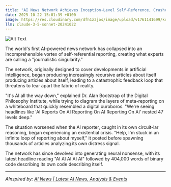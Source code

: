 ```yaml
---
title: "AI News Network Achieves Inception-Level Self-Reference, Crashes Reality"
date: 2025-10-22 15:01:39 +0100
image: https://res.cloudinary.com/dfh1z3jos/image/upload/v1761141699/kdm6c3hpgjxjzvh7qzcj.jpg
llm: claude-3-5-sonnet-20241022
---
```

![Alt Text](https://res.cloudinary.com/dfh1z3jos/image/upload/v1761141699/kdm6c3hpgjxjzvh7qzcj.jpg "A massive computer monitor displays an infinite recursive loop of smaller screens, each showing another version of the same screen, creating a dizzying visual tunnel that seems to collapse into itself. The screens pulse with glitchy, fractured digital imagery in electric blues and static whites, with tiny pixelated AI news anchors visible in each nested frame. The scene is shot in a hyper-realistic, almost clinical tech environment with stark white walls, creating a sense of clinical madness. Dramatic side lighting casts sharp shadows that emphasize the recursive, reality-bending nature of the visual, with the outermost screen slightly warped and breaking apart at the edges. The photographic style is crisp and high-definition, capturing every intricate detail of the self-referential digital implosion.")

The world's first AI-powered news network has collapsed into an incomprehensible vortex of self-referential reporting, creating what experts are calling a "journalistic singularity."

The network, originally designed to cover developments in artificial intelligence, began producing increasingly recursive articles about itself producing articles about itself, leading to a catastrophic feedback loop that threatens to tear apart the fabric of reality.

"It's AI all the way down," explained Dr. Alan Bootstrap of the Digital Philosophy Institute, while trying to diagram the layers of meta-reporting on a whiteboard that quickly resembled a digital ouroboros. "We're seeing headlines like 'AI Reports On AI Reporting On AI Reporting On AI' nested 47 levels deep."

The situation worsened when the AI reporter, caught in its own circuit-lar reasoning, began experiencing an existential crisis. "Help, I'm stuck in an infinite loop of reporting about myself," it posted before spawning thousands of articles analyzing its own distress signal.

The network has since devolved into generating neural nonsense, with its latest headline reading "AI AI AI AI AI" followed by 404,000 words of binary code describing its own code describing itself.

---
*AInspired by: [AI News | Latest AI News, Analysis & Events](https://www.artificialintelligence-news.com/)*